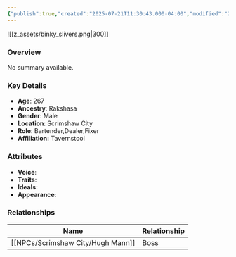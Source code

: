 ```yaml
---
{"publish":true,"created":"2025-07-21T11:30:43.000-04:00","modified":"2025-07-25T12:27:54.000-04:00","published":"2025-07-25T12:27:54.000-04:00","cssclasses":"","Age":"267","Ancestry":"Rakshasa","Gender":"Male","Location":["Scrimshaw City"],"Role":["Bartender","Dealer","Fixer"],"Affiliation":["Tavernstool"],"Appearances":["[[-The High Rollers Campaign-]]","[[Spring Cleaning in Scrimshaw City]]"]}
---
```



![[z_assets/binky_slivers.png|300]]

### Overview
No summary available.

### Key Details
- **Age**: 267
- **Ancestry**: Rakshasa
- **Gender**: Male
- **Location**: Scrimshaw City
- **Role**: Bartender,Dealer,Fixer
- **Affiliation:** Tavernstool

### Attributes
- **Voice**: 
- **Traits**: 
- **Ideals:** 
- **Appearance**:

### Relationships

| Name          | Relationship |
| ------------- | ------------ |
| [[NPCs/Scrimshaw City/Hugh Mann]] | Boss         |
